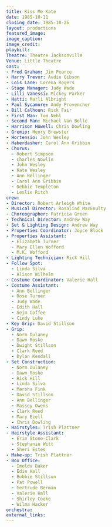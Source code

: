 ```yaml
---
title: Kiss Me Kate
date: 1985-10-11
closing_date: 1985-10-26
layout: productions
featured_image:
image_caption:
image_credit:
playbill:
Theatre: Theatre Jacksonville
Venue: Little Theatre
cast:
- Fred Graham: Jim Pearce
- Harry Trevor: Audie Gibson
- Lois Lane: Lorena Rogers
- Stage Manager: Judy Wade
- Lilli Vanessi: Mickey Parker
- Hatti: Marli Albright
- Paul Sycamore: Andy Provencher
- Bill Calhoun: Rick Fair
- First Man: Tom Nehl
- Second Man: Michael Van Belle
- Harrison Howell: Chris Dowling
- Gremio: Henry Brewster
- Hortensio: John Wesley
- Haberdasher: Carol Ann Gribbin
- Chorus:
  - Robert Simpson
  - Charles Nowlin
  - John Wesley
  - Kate Wesley
  - Ann Bellinger
  - Carol Ann Gribbin
  - Debbie Templeton
  - Leslie Ritch
crew:
- Director: Robert Arleigh White
- Musical Director: Rosalind MacEnulty
- Choreographer: Patricia Green
- Technical Director: Andrew Way
- Set & Lighting Design: Andrew Way
- Properties Coordinator: Joyce Block
- Properties Assistant:
  - Elizabeth Turner
  - Mary Ellen Wofford
  - M.K. Wofford
- Lighting Technician: Rick Hill
- Follow Spot:
  - Linda Silva
  - Alison Wilhelm
- Costume Coordinator: Valerie Hall
- Costume Assistant:
  - Ann Bellinger
  - Rose Turner
  - Judy Wade
  - Edith Hall
  - Sejm Coffee
  - Cindy Luke
- Key Grip: David Stillson
- Grip:
  - Norm Dulaney
  - Dawn Roske
  - Dwight Stillson
  - Clark Reed
  - Dylan Kendall
- Set Construction:
  - Norm Dulaney
  - Dawn Roske
  - Rick Hill
  - Linda Silva
  - Marsha Fink
  - David Stillson
  - Ann Bellinger
  - Massey Owens
  - Clark Reed
  - Mary Ezell
  - Chris Dowling
- Hairstyles: Trish Plattner
- Hairstyle Assistant:
  - Erin Stone-Clark
  - Stephanie Witt
  - Sheri Estes
- Make-up: Trish Plattner
- Box Office:
  - Imelda Baker
  - Edie Hall
  - Bobbie Stillson
  - Pat Powell
  - Gertrude Berman
  - Valerie Hall
  - Shirley Cooke
  - Wilma Hacker
orchestra:
external_links:
---
```


